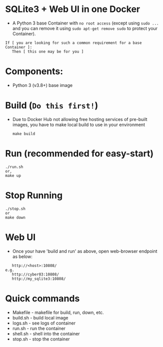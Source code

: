 # SQLite3 + Web UI in one Docker
* A Python 3 base Container with `no root access` (except using `sudo ...` and you can remove it using `sudo apt-get remove sudo` to protect your Container). 
```
If [ you are looking for such a common requirement for a base Container ]:
   Then [ this one may be for you ]
```

# Components:
* Python 3 (v3.8+) base image

# Build (`Do this first!`)
* Due to Docker Hub not allowing free hosting services of pre-built images, you have to make local build to use in your environment
    ```
    make build
    ```

# Run (recommended for easy-start)
```
./run.sh
or,
make up
```
# Stop Running
```
./stop.sh
or
make down
```

# Web UI
* Once your have 'build and run' as above, open web-browser endpoint as below:
```
   http://<host>:10808/
e.g.
   http://cyber03:10808/
   http://my_sqlite3:10808/
```

# Quick commands
* Makefile - makefile for build, run, down, etc.
* build.sh - build local image
* logs.sh - see logs of container
* run.sh - run the container
* shell.sh - shell into the container
* stop.sh - stop the container

